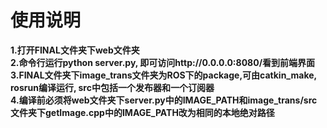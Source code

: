 # 使用说明
**1.打开FINAL文件夹下web文件夹**  
**2.命令行运行python server.py, 即可访问http://0.0.0.0:8080/看到前端界面**  
**3.FINAL文件夹下image_trans文件夹为ROS下的package,可由catkin_make, rosrun编译运行, src中包括一个发布器和一个订阅器**  
**4.编译前必须将web文件夹下server.py中的IMAGE_PATH和image_trans/src文件夹下getImage.cpp中的IMAGE_PATH改为相同的本地绝对路径**  
